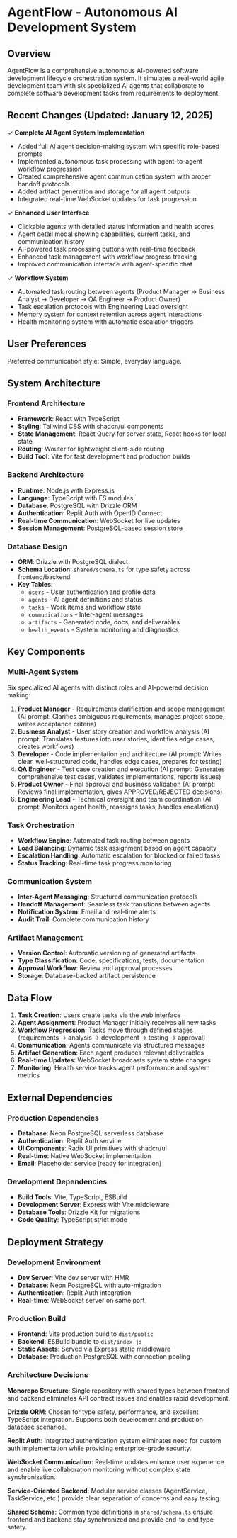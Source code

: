 # AgentFlow - Autonomous AI Development System

## Overview

AgentFlow is a comprehensive autonomous AI-powered software development lifecycle orchestration system. It simulates a real-world agile development team with six specialized AI agents that collaborate to complete software development tasks from requirements to deployment.

## Recent Changes (Updated: January 12, 2025)

✓ **Complete AI Agent System Implementation**
- Added full AI agent decision-making system with specific role-based prompts
- Implemented autonomous task processing with agent-to-agent workflow progression
- Created comprehensive agent communication system with proper handoff protocols
- Added artifact generation and storage for all agent outputs
- Integrated real-time WebSocket updates for task progression

✓ **Enhanced User Interface**
- Clickable agents with detailed status information and health scores
- Agent detail modal showing capabilities, current tasks, and communication history
- AI-powered task processing buttons with real-time feedback
- Enhanced task management with workflow progress tracking
- Improved communication interface with agent-specific chat

✓ **Workflow System**
- Automated task routing between agents (Product Manager → Business Analyst → Developer → QA Engineer → Product Owner)
- Task escalation protocols with Engineering Lead oversight
- Memory system for context retention across agent interactions
- Health monitoring system with automatic escalation triggers

## User Preferences

Preferred communication style: Simple, everyday language.

## System Architecture

### Frontend Architecture
- **Framework**: React with TypeScript
- **Styling**: Tailwind CSS with shadcn/ui components
- **State Management**: React Query for server state, React hooks for local state
- **Routing**: Wouter for lightweight client-side routing
- **Build Tool**: Vite for fast development and production builds

### Backend Architecture
- **Runtime**: Node.js with Express.js
- **Language**: TypeScript with ES modules
- **Database**: PostgreSQL with Drizzle ORM
- **Authentication**: Replit Auth with OpenID Connect
- **Real-time Communication**: WebSocket for live updates
- **Session Management**: PostgreSQL-based session store

### Database Design
- **ORM**: Drizzle with PostgreSQL dialect
- **Schema Location**: `shared/schema.ts` for type safety across frontend/backend
- **Key Tables**:
  - `users` - User authentication and profile data
  - `agents` - AI agent definitions and status
  - `tasks` - Work items and workflow state
  - `communications` - Inter-agent messages
  - `artifacts` - Generated code, docs, and deliverables
  - `health_events` - System monitoring and diagnostics

## Key Components

### Multi-Agent System
Six specialized AI agents with distinct roles and AI-powered decision making:
1. **Product Manager** - Requirements clarification and scope management (AI prompt: Clarifies ambiguous requirements, manages project scope, writes acceptance criteria)
2. **Business Analyst** - User story creation and workflow analysis (AI prompt: Translates features into user stories, identifies edge cases, creates workflows)
3. **Developer** - Code implementation and architecture (AI prompt: Writes clear, well-structured code, handles edge cases, prepares for testing)
4. **QA Engineer** - Test case creation and execution (AI prompt: Generates comprehensive test cases, validates implementations, reports issues)
5. **Product Owner** - Final approval and business validation (AI prompt: Reviews final implementation, gives APPROVED/REJECTED decisions)
6. **Engineering Lead** - Technical oversight and team coordination (AI prompt: Monitors agent health, reassigns tasks, handles escalations)

### Task Orchestration
- **Workflow Engine**: Automated task routing between agents
- **Load Balancing**: Dynamic task assignment based on agent capacity
- **Escalation Handling**: Automatic escalation for blocked or failed tasks
- **Status Tracking**: Real-time task progress monitoring

### Communication System
- **Inter-Agent Messaging**: Structured communication protocols
- **Handoff Management**: Seamless task transitions between agents
- **Notification System**: Email and real-time alerts
- **Audit Trail**: Complete communication history

### Artifact Management
- **Version Control**: Automatic versioning of generated artifacts
- **Type Classification**: Code, specifications, tests, documentation
- **Approval Workflow**: Review and approval processes
- **Storage**: Database-backed artifact persistence

## Data Flow

1. **Task Creation**: Users create tasks via the web interface
2. **Agent Assignment**: Product Manager initially receives all new tasks
3. **Workflow Progression**: Tasks move through defined stages (requirements → analysis → development → testing → approval)
4. **Communication**: Agents communicate via structured messages
5. **Artifact Generation**: Each agent produces relevant deliverables
6. **Real-time Updates**: WebSocket broadcasts system state changes
7. **Monitoring**: Health service tracks agent performance and system metrics

## External Dependencies

### Production Dependencies
- **Database**: Neon PostgreSQL serverless database
- **Authentication**: Replit Auth service
- **UI Components**: Radix UI primitives with shadcn/ui
- **Real-time**: Native WebSocket implementation
- **Email**: Placeholder service (ready for integration)

### Development Dependencies
- **Build Tools**: Vite, TypeScript, ESBuild
- **Development Server**: Express with Vite middleware
- **Database Tools**: Drizzle Kit for migrations
- **Code Quality**: TypeScript strict mode

## Deployment Strategy

### Development Environment
- **Dev Server**: Vite dev server with HMR
- **Database**: Neon PostgreSQL with auto-migration
- **Authentication**: Replit Auth integration
- **Real-time**: WebSocket server on same port

### Production Build
- **Frontend**: Vite production build to `dist/public`
- **Backend**: ESBuild bundle to `dist/index.js`
- **Static Assets**: Served via Express static middleware
- **Database**: Production PostgreSQL with connection pooling

### Architecture Decisions

**Monorepo Structure**: Single repository with shared types between frontend and backend eliminates API contract issues and enables rapid development.

**Drizzle ORM**: Chosen for type safety, performance, and excellent TypeScript integration. Supports both development and production database scenarios.

**Replit Auth**: Integrated authentication system eliminates need for custom auth implementation while providing enterprise-grade security.

**WebSocket Communication**: Real-time updates enhance user experience and enable live collaboration monitoring without complex state synchronization.

**Service-Oriented Backend**: Modular service classes (AgentService, TaskService, etc.) provide clear separation of concerns and easy testing.

**Shared Schema**: Common type definitions in `shared/schema.ts` ensure frontend and backend stay synchronized and provide end-to-end type safety.